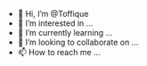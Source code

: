 - 👋 Hi, I’m @Toffique
- 👀 I’m interested in ...
- 🌱 I’m currently learning ...
- 💞️ I’m looking to collaborate on ...
- 📫 How to reach me ...

<!---
Toffique/Toffique is a ✨ special ✨ repository because its `README.md` (this file) appears on your GitHub profile.
You can click the Preview link to take a look at your changes.
--->
